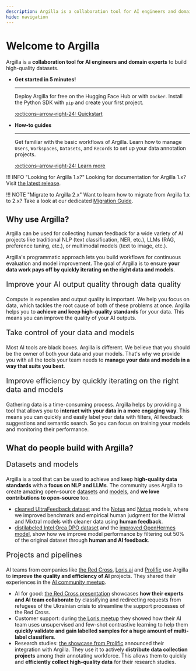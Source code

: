 ```yaml
---
description: Argilla is a collaboration tool for AI engineers and domain experts to build high-quality datasets.
hide: navigation
---
```


# Welcome to Argilla

Argilla is a **collaboration tool for AI engineers and domain experts** to build high-quality datasets.

<div class="grid cards" markdown>

-  __Get started in 5 minutes!__

    ---

    Deploy Argilla for free on the Hugging Face Hub or with `Docker`. Install the Python SDK with `pip` and create your first project.

    [:octicons-arrow-right-24: Quickstart](getting_started/quickstart.md)

-  __How-to guides__

    ---

    Get familiar with the basic workflows of Argilla. Learn how to manage `Users`, `Workspaces`, `Datasets`, and `Records` to set up your data annotation projects.

    [:octicons-arrow-right-24: Learn more](how_to_guides/index.md)

</div>

!!! INFO "Looking for Argilla 1.x?"
    Looking for documentation for Argilla 1.x? Visit [the latest release](https://docs.argilla.io/en/latest/).

!!! NOTE "Migrate to Argilla 2.x"
    Want to learn how to migrate from Argilla 1.x to 2.x? Take a look at our dedicated [Migration Guide](how_to_guides/migrate_from_legacy_datasets.md).

<!-- ## Changelog -->

## Why use Argilla?

Argilla can be used for collecting human feedback for a wide variety of AI projects like traditional NLP (text classification, NER, etc.), LLMs (RAG, preference tuning, etc.), or multimodal models (text to image, etc.).

Argilla's programmatic approach lets you build workflows for continuous evaluation and model improvement. The goal of Argilla is to ensure **your data work pays off by quickly iterating on the right data and models**.

<p style="font-size:20px">Improve your AI output quality through data quality</p>

Compute is expensive and output quality is important. We help you focus on data, which tackles the root cause of both of these problems at once. Argilla helps you to **achieve and keep high-quality standards** for your data. This means you can improve the quality of your AI outputs.

<p style="font-size:20px">Take control of your data and models</p>

Most AI tools are black boxes. Argilla is different. We believe that you should be the owner of both your data and your models. That's why we provide you with all the tools your team needs to **manage your data and models in a way that suits you best**.

<p style="font-size:20px">Improve efficiency by quickly iterating on the right data and models</p>

Gathering data is a time-consuming process. Argilla helps by providing a tool that allows you to **interact with your data in a more engaging way**. This means you can quickly and easily label your data with filters, AI feedback suggestions and semantic search. So you can focus on training your models and monitoring their performance.


## What do people build with Argilla?

<p style="font-size:20px">Datasets and models</p>

Argilla is a tool that can be used to achieve and keep **high-quality data standards** with a **focus on NLP and LLMs**. The community uses Argilla to create amazing open-source [datasets](https://huggingface.co/datasets?other=argilla) and [models](https://huggingface.co/models?other=distilabel), and **we love contributions to open-source** too.

- [cleaned UltraFeedback dataset](https://huggingface.co/datasets/argilla/ultrafeedback-binarized-preferences-cleaned) and the [Notus](https://huggingface.co/argilla/notus-7b-v1) and [Notux](https://huggingface.co/argilla/notux-8x7b-v1) models, where we improved benchmark and empirical human judgment for the Mistral and Mixtral models with cleaner data using **human feedback**.
- [distilabeled Intel Orca DPO dataset](https://huggingface.co/datasets/argilla/distilabel-intel-orca-dpo-pairs) and the [improved OpenHermes model](https://huggingface.co/argilla/distilabeled-OpenHermes-2.5-Mistral-7B), show how we improve model performance by filtering out 50% of the original dataset through **human and AI feedback**.

<p style="font-size:20px">Projects and pipelines</p>

AI teams from companies like [the Red Cross](https://510.global/), [Loris.ai](https://loris.ai/) and [Prolific](https://www.prolific.com/) use Argilla to **improve the quality and efficiency of AI** projects. They shared their experiences in the [AI community meetup](https://lu.ma/embed-checkout/evt-IQtRiSuXZCIW6FB).

- AI for good: [the Red Cross presentation](https://youtu.be/ZsCqrAhzkFU?feature=shared) showcases **how their experts and AI team collaborate** by classifying and redirecting requests from refugees of the Ukrainian crisis to streamline the support processes of the Red Cross.
- Customer support: during [the Loris meetup](https://youtu.be/jWrtgf2w4VU?feature=shared) they showed how their AI team uses unsupervised and few-shot contrastive learning to help them **quickly validate and gain labelled samples for a huge amount of multi-label classifiers**.
- Research studies: [the showcase from Prolific](https://youtu.be/ePDlhIxnuAs?feature=shared) announced their integration with Argilla. They use it to actively **distribute data collection projects** among their annotating workforce. This allows them to quickly and **efficiently collect high-quality data** for their research studies.